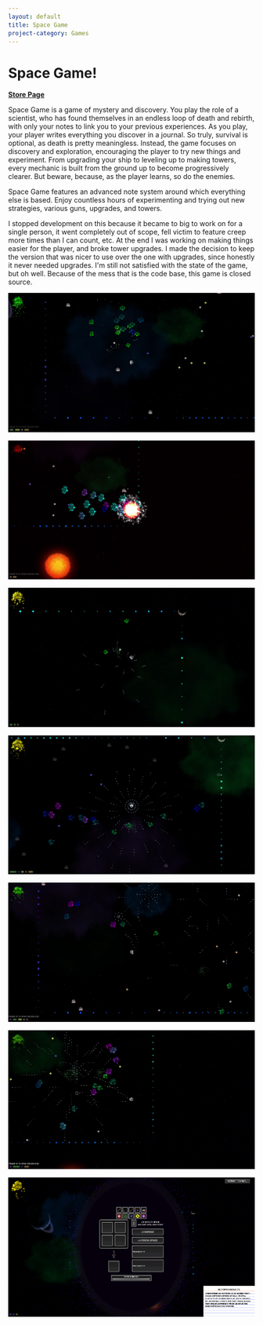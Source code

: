 ```yaml
---
layout: default
title: Space Game
project-category: Games
---
```


# Space Game!

**[Store Page](http://thepaperpilot.itch.io/solar-td)**

Space Game is a game of mystery and discovery. You play the role of a scientist, who has found themselves in an endless loop of death and rebirth, with only your notes to link you to your previous experiences. As you play, your player writes everything you discover in a journal. So truly, survival is optional, as death is pretty meaningless. Instead, the game focuses on discovery and exploration, encouraging the player to try new things and experiment. From upgrading your ship to leveling up to making towers, every mechanic is built from the ground up to become progressively clearer. But beware, because, as the player learns, so do the enemies.

Space Game features an advanced note system around which everything else is based. Enjoy countless hours of experimenting and trying out new strategies, various guns, upgrades, and towers.

I stopped development on this because it became to big to work on for a single person, it went completely out of scope, fell victim to feature creep more times than I can count, etc. At the end I was working on making things easier for the player, and broke tower upgrades. I made the decision to keep the version that was nicer to use over the one with upgrades, since honestly it never needed upgrades. I'm still not satisfied with the state of the game, but oh well. Because of the mess that is the code base, this game is closed source.

![](/Games/space-assets/snap1.png)

![](/Games/space-assets/snap2.png)

![](/Games/space-assets/snap3.png)

![](/Games/space-assets/snap4.png)

![](/Games/space-assets/snap5.png)

![](/Games/space-assets/snap6.png)

![](/Games/space-assets/snap7.png)
